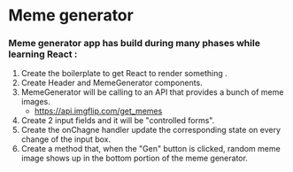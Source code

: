 # Meme generator

### Meme generator app has build during many phases while learning React :
 1. Create the boilerplate to get React to render something .
 1. Create  Header and MemeGenerator components.
 1. MemeGenerator will be calling to an API  that provides a bunch of meme images.
    * https://api.imgflip.com/get_memes
 1. Create 2 input fields and it will be "controlled forms".
 1. Create the onChagne handler update the corresponding state on every change of the input box.
 1. Create a method that, when the "Gen" button is clicked, random meme image shows up in the bottom portion of the meme generator.
 
